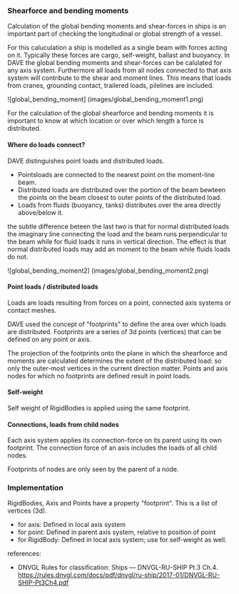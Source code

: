 ### Shearforce and bending moments

Calculation of the global bending moments and shear-forces in ships is an important part of checking the longitudinal or global strength of a vessel.

For this caluculation a ship is modelled as a single beam with forces acting on it. Typically these forces are cargo, self-weight, ballast and buoyancy.
In DAVE the global bending moments and shear-forces can be calulated for any axis system. Furthermore all loads from all nodes connected to that axis system will contribute to the shear and moment lines. This means that loads from cranes, grounding contact, trailered loads, pilelines are included.

![global_bending_moment]
(images/global_bending_moment1.png)

For the calculation of the global shearforce and bending moments it is important to know at which location or over which length a force is distributed.

#### Where do loads connect?

DAVE distinguishes point loads and distributed loads. 

- Pointsloads are connected to the nearest point on the moment-line beam.
- Distributed loads are distributed over the portion of the beam bewteen the points on the beam closest to outer points of the distributed load.
- Loads from fluids (buoyancy, tanks) distributes over the area directly above/below it.

the subtle difference beteen the last two is that for normal distributed loads the imaginary line connecting the load and the beam runs perpendicular to the beam while for fluid loads it runs in vertical direction. The effect is that normal distributed loads may add an moment to the beam while fluids loads do not.

![global_bending_moment2]
(images/global_bending_moment2.png)

#### Point loads / distributed loads

Loads are loads resulting from forces on a point, connected axis systems or contact meshes. 

DAVE used the concept of "footprints" to define the area over which loads are distributed.
Footprints are a series of 3d points (vertices) that can be defined on any point or axis.


The projection of the footprints onto the plane in which the shearforce and moments are calculated determines the extent of the distributed load: so only the outer-most vertices in the current direction matter.
Points and axis nodes for which no footprints are defined result in point loads.

#### Self-weight

Self weight of RigidBodies is applied using the same footprint.

#### Connections, loads from child nodes

Each axis system applies its connection-force on its parent using its own footprint.
The connection force of an axis includes the loads of all child nodes. 

Footprints of nodes are only seen by the parent of a node.

### Implementation

RigidBodies, Axis and Points have a property "footprint". This is a list of vertices (3d).
- for axis: Defined in local axis system
- for point: Defined in parent axis system, relative to position of point
- for RigidBody: Defined in local axis system; use for self-weight as well.



references:
- DNVGL Rules for classification: Ships — DNVGL-RU-SHIP Pt.3 Ch.4.  https://rules.dnvgl.com/docs/pdf/dnvgl/ru-ship/2017-01/DNVGL-RU-SHIP-Pt3Ch4.pdf
